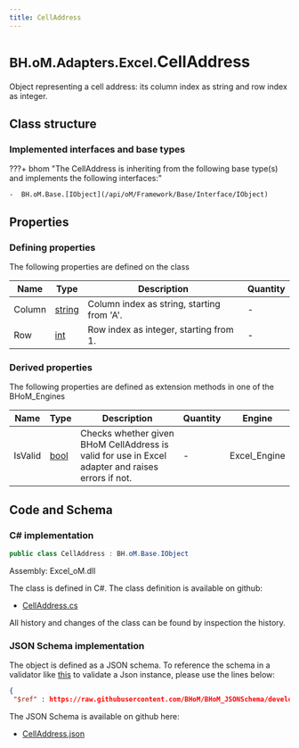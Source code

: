 ```yaml
---
title: CellAddress
---
```


# <small>BH.oM.Adapters.Excel.</small>**CellAddress**

Object representing a cell address: its column index as string and row index as integer.

## Class structure

### Implemented interfaces and base types

???+ bhom "The CellAddress is inheriting from the following base type(s) and implements the following interfaces:"

    -  BH.oM.Base.[IObject](/api/oM/Framework/Base/Interface/IObject)


## Properties



### Defining properties

The following properties are defined on the class

| Name             | Type             | Description      | Quantity         |
|------------------|------------------|------------------|------------------|
| Column | [string](https://learn.microsoft.com/en-us/dotnet/api/System.String?view=netstandard-2.0) | Column index as string, starting from 'A'. | - |
| Row | [int](https://learn.microsoft.com/en-us/dotnet/api/System.Int32?view=netstandard-2.0) | Row index as integer, starting from 1. | - |


### Derived properties

The following properties are defined as extension methods in one of the BHoM_Engines

| Name             | Type             | Description      | Quantity         | Engine           |
|------------------|------------------|------------------|------------------|------------------|
| IsValid | [bool](https://learn.microsoft.com/en-us/dotnet/api/System.Boolean?view=netstandard-2.0) | Checks whether given BHoM CellAddress is valid for use in Excel adapter and raises errors if not. | - | Excel_Engine |


## Code and Schema

### C# implementation

``` C# title="C#"
public class CellAddress : BH.oM.Base.IObject
```

Assembly: Excel_oM.dll

The class is defined in C#. The class definition is available on github:

- [CellAddress.cs](https://github.com/BHoM/Excel_Toolkit/blob/develop/Excel_oM/Address\CellAddress.cs)

All history and changes of the class can be found by inspection the history.
### JSON Schema implementation

The object is defined as a JSON schema. To reference the schema in a validator like [this](https://www.jsonschemavalidator.net/) to validate a Json instance, please use the lines below:

``` json title="JSON Schema"
{
 "$ref" : https://raw.githubusercontent.com/BHoM/BHoM_JSONSchema/develop/Excel_oM/CellAddress.json}
```

The JSON Schema is available on github here:

- [CellAddress.json](https://github.com/BHoM/BHoM_JSONSchema/blob/develop/Excel_oM/CellAddress.json)
